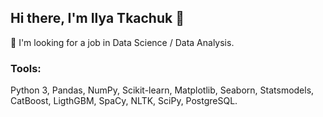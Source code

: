 ## Hi there, I'm Ilya Tkachuk 👋

🔭 I'm looking for a job in Data Science / Data Analysis.

### Tools:
Python 3, Pandas, NumPy, Scikit-learn, Matplotlib, Seaborn, Statsmodels, CatBoost, LigthGBM, SpaCy, NLTK, SciPy, PostgreSQL.

<!--
**tkachuk45/tkachuk45** is a ✨ _special_ ✨ repository because its `README.md` (this file) appears on your GitHub profile.

Here are some ideas to get you started:

- 🔭 I’m currently working on ...
- 🌱 I’m currently learning ...
- 👯 I’m looking to collaborate on ...
- 🤔 I’m looking for help with ...
- 💬 Ask me about ...
- 📫 How to reach me: ...
- 😄 Pronouns: ...
- ⚡ Fun fact: ...
-->

